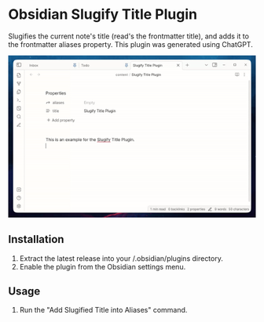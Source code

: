 # Obsidian Slugify Title Plugin

Slugifies the current note's title (read's the frontmatter title), and adds it to the frontmatter aliases property. This plugin was generated using ChatGPT.

![](.README/example.gif)

## Installation

1. Extract the latest release into your <vault-directory>/.obsidian/plugins directory.
1. Enable the plugin from the Obsidian settings menu.

## Usage

1. Run the "Add Slugified Title into Aliases" command.

